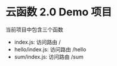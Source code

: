 # 云函数 2.0 Demo 项目

当前项目中包含三个函数

- index.js: 访问路由 /
- hello/index.js: 访问路由 /hello
- sum/index.js: 访问路由 /sum
